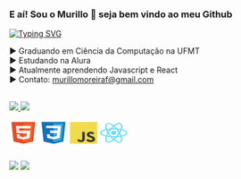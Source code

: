 ### E aí! Sou o Murillo 🐺 seja bem vindo ao meu Github
[![Typing SVG](https://readme-typing-svg.herokuapp.com/?lines=Desenvolvedor+Front-end;Front-end+Developer)](https://git.io/typing-svg)

► Graduando em Ciência da Computação na UFMT<br>
► Estudando na Alura<br>
► Atualmente aprendendo Javascript e React<br>
► Contato: <a href="mailto:murillomoreiraf@gmail.com">murillomoreiraf@gmail.com</a>

<!-- Github Stats -->
<div><br>
  <a href="https://github.com/murillom">
  <img height="160" src="https://github-readme-stats.vercel.app/api?username=murillom&show_icons=true&theme=react&include_all_commits=true&count_private=true"/>
  <img height="160" src="https://github-readme-stats.vercel.app/api/top-langs/?username=murillom&layout=compact&langs_count-16&theme=react"/>
</div>

<!-- Dev icons -->
<div style="display: inline-block"><br>
  <img align="center" alt="murillo-html5" height="40" width="50" src="https://raw.githubusercontent.com/devicons/devicon/master/icons/html5/html5-original.svg"/>
  <img align="center" alt="murillo-css3" height="40" width="50" src="https://raw.githubusercontent.com/devicons/devicon/master/icons/css3/css3-original.svg"/>
  <img align="center" alt="murillo-js" height="40" width="50" src="https://raw.githubusercontent.com/devicons/devicon/master/icons/javascript/javascript-original.svg"/>
  <img align="center" alt="murillo-js" height="40" width="50" src="https://raw.githubusercontent.com/devicons/devicon/master/icons/react/react-original.svg"/>
</div>

##

<!-- Social Badges -->
<div>
  <a href="https://linkedin.com/in/murillofelix" target="_blank"><img src="https://img.shields.io/badge/LinkedIn-0077B5?style=for-the-badge&logo=linkedin&logoColor=white"/></a>
  <a href="https://instagram.com/murillomoreiraf" target="_blank"><img src="https://img.shields.io/badge/Instagram-E4405F?style=for-the-badge&logo=instagram&logoColor=white"/></a>
</div>







<!--
**murillom/murillom** is a ✨ _special_ ✨ repository because its `README.md` (this file) appears on your GitHub profile.

Here are some ideas to get you started:

- 🔭 I’m currently working on ...
- 🌱 I’m currently learning ...
- 👯 I’m looking to collaborate on ...
- 🤔 I’m looking for help with ...
- 💬 Ask me about ...
- 📫 How to reach me: ...
- 😄 Pronouns: ...
- ⚡ Fun fact: ...
-->

